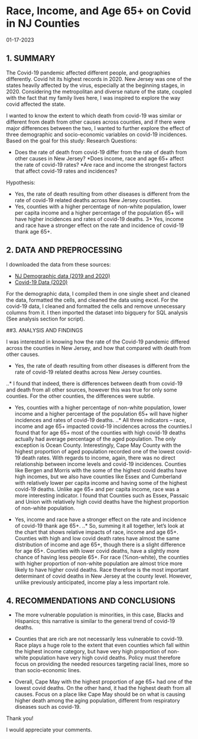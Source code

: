 Race, Income, and Age 65+ on Covid in NJ Counties
================

01-17-2023



## 1. SUMMARY

The Covid-19 pandemic affected different people, and geographies differently. Covid hit its highest records in 2020. New Jersey was one of the states heavily affected by the virus, especially at the beginning stages, in 2020. Considering the metropolitan and diverse nature of the state, coupled with the fact that my family lives here, I was inspired to explore the way covid affected the state. 

I wanted to know the extent to which death from covid-19 was similar or different from death from other causes across counties, and if there were major differences between the two, I wanted to further explore the effect of three demographic and socio-economic variables on covid-19 incidences. Based on the goal for this study: 
Research Questions: 

* Does the rate of death from covid-19 differ from the rate of death from other causes in New Jersey?
*Does income, race and age 65+ affect the rate of covid-19 rates?
*Are race and income the strongest factors that affect covid-19 rates and incidences? 
   
Hypothesis:
* Yes, the rate of death resulting from other diseases is different from the rate of covid-19 related deaths across New Jersey counties. 
* Yes, counties with a higher percentage of non-white population, lower per capita income and a higher percentage of the population 65+ will have higher incidences and rates of covid-19 deaths. 
3* Yes, income and race have a stronger effect on the rate and incidence of covid-19 thank age 65+.


## 2. DATA AND PREPROCESSING 
I downloaded the data from these sources:
* [NJ Demographic data (2019 and 2020)](https://rutgers.app.box.com/s/wonyb2q2rriocqo0o628f8vdtpw8ha6d)
* [Covid-19 Data (2020)](https://data.cdc.gov/NCHS/Provisional-COVID-19-Death-Counts-in-the-United-St/kn79-hsxy/data)

 

For the demographic data, I compiled them in one single sheet and cleaned the data, formatted the cells, and cleaned the data using excel.
For the covid-19 data, I cleaned and formatted the cells and remove unnecessary columns from it. I then imported the dataset into bigquery for SQL analysis (See analysis section for script).

##3. ANALYSIS AND FINDINGS

I was interested in knowing how the rate of the Covid-19 pandemic differed across the counties in New Jersey, and how that compared with death from other causes. 

* Yes, the rate of death resulting from other diseases is different from the rate of covid-19 related deaths across New Jersey counties. 

..* I found that indeed, there is differences between death from covid-19 and death from all other sources, however this was true for only some counties. For the other counties, the differences were subtle.

* Yes, counties with a higher percentage of non-white population, lower income and a higher percentage of the population 65+ will have higher incidences and rates of covid-19 deaths. 
..* All three indicators – race, income and age 65+ impacted covid-19 incidences across the counties.I found that for age 65+ most of the counties with high covid-19 deaths actually had average percentage of the aged population. The only exception is Ocean County. Interestingly, Cape May County with the highest proportion of aged population recorded one of the lowest covid-19 death rates. 
With regards to income, again, there was no direct relationship between income levels and covid-19 incidences. Counties like Bergen and Morris with the some of the highest covid deaths have high incomes, but we also have counties like Essex and Cumberland with relatively lower per capita income and having some of the highest covid-19 deaths. 
Unlike age 65+ and per capita income, race was a more interesting indicator. I found that Counties such as Essex, Passaic and Union with relatively high covid deaths have the highest proportion of non-white population. 

* Yes, income and race have a stronger effect on the rate and incidence of covid-19 thank age 65+.
..* So, summing it all together, let’s look at the chart that shows relative impacts of race, income and age 65+. Counties with high and low covid death rates have almost the same distribution of income and age 65+, though there is a slight difference for age 65+. Counties with lower covid deaths, have a slightly more chance of having less people 65+. For race (%non-white), the counties with higher proportion of non-white population are almost trice more likely to have higher covid deaths.  Race therefore is the most important determinant of covid deaths in New Jersey at the county level. However, unlike previously anticipated, income play a less important role. 

## 4. RECOMMENDATIONS AND CONCLUSIONS
* The more vulnerable population is minorities, in this case, Blacks and Hispanics; this narrative is similar to the general trend of covid-19 deaths.

* Counties that are rich are not necessarily less vulnerable to covid-19. Race plays a huge role to the extent that even counties which fall within the highest income category, but have very high proportion of non-white population have very high covid deaths. Policy must therefore focus on providing the needed resources targeting racial lines, more so than socio-economic lines. 

* Overall, Cape May with the highest proportion of age 65+ had one of the lowest covid deaths. On the other hand, it had the highest death from all causes. Focus on a place like Cape May should be on what is causing higher death among the aging population, different from respiratory diseases such as covid-19.



Thank you!

I would appreciate your comments. 


